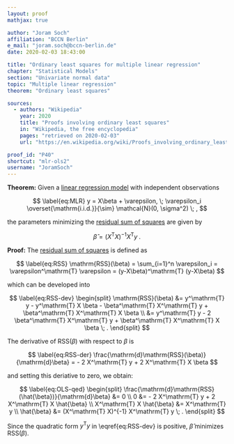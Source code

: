 ```yaml
---
layout: proof
mathjax: true

author: "Joram Soch"
affiliation: "BCCN Berlin"
e_mail: "joram.soch@bccn-berlin.de"
date: 2020-02-03 18:43:00

title: "Ordinary least squares for multiple linear regression"
chapter: "Statistical Models"
section: "Univariate normal data"
topic: "Multiple linear regression"
theorem: "Ordinary least squares"

sources:
  - authors: "Wikipedia"
    year: 2020
    title: "Proofs involving ordinary least squares"
    in: "Wikipedia, the free encyclopedia"
    pages: "retrieved on 2020-02-03"
    url: "https://en.wikipedia.org/wiki/Proofs_involving_ordinary_least_squares#Least_squares_estimator_for_%CE%B2"

proof_id: "P40"
shortcut: "mlr-ols2"
username: "JoramSoch"
---
```



**Theorem:** Given a [linear regression model](/D/mlr) with independent observations

$$ \label{eq:MLR}
y = X\beta + \varepsilon, \; \varepsilon_i \overset{\mathrm{i.i.d.}}{\sim} \mathcal{N}(0, \sigma^2) \; ,
$$

the parameters minimizing the [residual sum of squares](/D/rss) are given by

$$ \label{eq:OLS}
\hat{\beta} = (X^\mathrm{T} X)^{-1} X^\mathrm{T} y \; .
$$


**Proof:** The [residual sum of squares](/D/rss) is defined as

$$ \label{eq:RSS}
\mathrm{RSS}(\beta) = \sum_{i=1}^n \varepsilon_i = \varepsilon^\mathrm{T} \varepsilon = (y-X\beta)^\mathrm{T} (y-X\beta)
$$

which can be developed into

$$ \label{eq:RSS-dev}
\begin{split}
\mathrm{RSS}(\beta) &= y^\mathrm{T} y - y^\mathrm{T} X \beta - \beta^\mathrm{T} X^\mathrm{T} y + \beta^\mathrm{T} X^\mathrm{T} X \beta \\
&= y^\mathrm{T} y - 2 \beta^\mathrm{T} X^\mathrm{T} y + \beta^\mathrm{T} X^\mathrm{T} X \beta \; .
\end{split}
$$

The derivative of $\mathrm{RSS}(\beta)$ with respect to $\beta$ is

$$ \label{eq:RSS-der}
\frac{\mathrm{d}\mathrm{RSS}(\beta)}{\mathrm{d}\beta} = - 2 X^\mathrm{T} y + 2 X^\mathrm{T} X \beta
$$

and setting this deriative to zero, we obtain:

$$ \label{eq:OLS-qed}
\begin{split}
\frac{\mathrm{d}\mathrm{RSS}(\hat{\beta})}{\mathrm{d}\beta} &= 0 \\
0 &= - 2 X^\mathrm{T} y + 2 X^\mathrm{T} X \hat{\beta} \\
X^\mathrm{T} X \hat{\beta} &= X^\mathrm{T} y \\
\hat{\beta} &= (X^\mathrm{T} X)^{-1} X^\mathrm{T} y \; .
\end{split}
$$

Since the quadratic form $y^\mathrm{T} y$ in \eqref{eq:RSS-dev} is positive, $\hat{\beta}$ minimizes $\mathrm{RSS}(\beta)$.